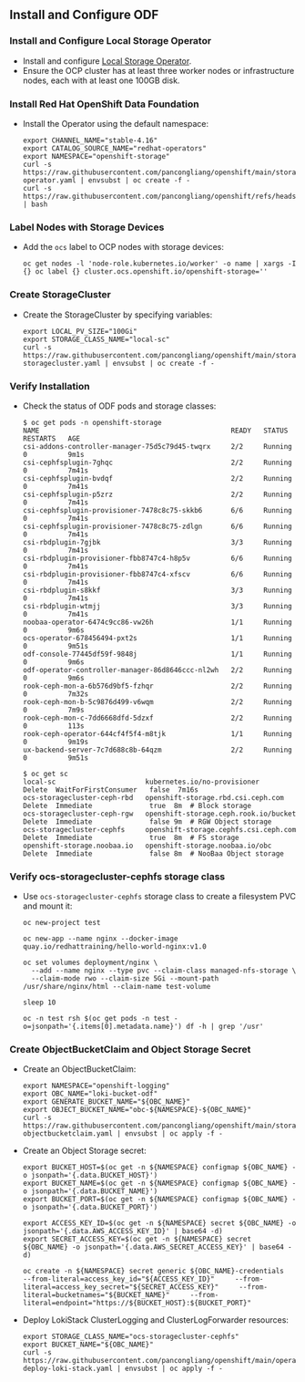 ## Install and Configure ODF

### Install and Configure Local Storage Operator
- Install and configure [Local Storage Operator](https://github.com/pancongliang/openshift/blob/main/storage/local-sc/readme.md).
- Ensure the OCP cluster has at least three worker nodes or infrastructure nodes, each with at least one 100GB disk.

### Install Red Hat OpenShift Data Foundation
- Install the Operator using the default namespace:
  ```
  export CHANNEL_NAME="stable-4.16"
  export CATALOG_SOURCE_NAME="redhat-operators"
  export NAMESPACE="openshift-storage"
  curl -s https://raw.githubusercontent.com/pancongliang/openshift/main/storage/odf/01-operator.yaml | envsubst | oc create -f -
  curl -s https://raw.githubusercontent.com/pancongliang/openshift/refs/heads/main/operator/approve_ip.sh | bash
  ```

### Label Nodes with Storage Devices
- Add the `ocs` label to OCP nodes with storage devices:
  ```
  oc get nodes -l 'node-role.kubernetes.io/worker' -o name | xargs -I {} oc label {} cluster.ocs.openshift.io/openshift-storage=''
  ```

### Create StorageCluster
- Create the StorageCluster by specifying variables:
  ```
  export LOCAL_PV_SIZE="100Gi"
  export STORAGE_CLASS_NAME="local-sc"
  curl -s https://raw.githubusercontent.com/pancongliang/openshift/main/storage/odf/02-storagecluster.yaml | envsubst | oc create -f -
  ```

### Verify Installation
- Check the status of ODF pods and storage classes:
  ```
  $ oc get pods -n openshift-storage
  NAME                                               READY   STATUS    RESTARTS   AGE
  csi-addons-controller-manager-75d5c79d45-twqrx     2/2     Running   0          9m1s
  csi-cephfsplugin-7ghqc                             2/2     Running   0          7m41s
  csi-cephfsplugin-bvdqf                             2/2     Running   0          7m41s
  csi-cephfsplugin-p5zrz                             2/2     Running   0          7m41s
  csi-cephfsplugin-provisioner-7478c8c75-skkb6       6/6     Running   0          7m41s
  csi-cephfsplugin-provisioner-7478c8c75-zdlgn       6/6     Running   0          7m41s
  csi-rbdplugin-7gjbk                                3/3     Running   0          7m41s
  csi-rbdplugin-provisioner-fbb8747c4-h8p5v          6/6     Running   0          7m41s
  csi-rbdplugin-provisioner-fbb8747c4-xfscv          6/6     Running   0          7m41s
  csi-rbdplugin-s8kkf                                3/3     Running   0          7m41s
  csi-rbdplugin-wtmjj                                3/3     Running   0          7m41s
  noobaa-operator-6474c9cc86-vw26h                   1/1     Running   0          9m6s
  ocs-operator-678456494-pxt2s                       1/1     Running   0          9m51s
  odf-console-77445df59f-9848j                       1/1     Running   0          9m6s
  odf-operator-controller-manager-86d8646ccc-nl2wh   2/2     Running   0          9m6s
  rook-ceph-mon-a-6b576d9bf5-fzhqr                   2/2     Running   0          7m32s
  rook-ceph-mon-b-5c9876d499-v6wqm                   2/2     Running   0          7m9s
  rook-ceph-mon-c-7dd6668dfd-5dzxf                   2/2     Running   0          113s
  rook-ceph-operator-644cf4f5f4-m8tjk                1/1     Running   0          9m19s
  ux-backend-server-7c7d688c8b-64qzm                 2/2     Running   0          9m51s

  $ oc get sc
  local-sc                      kubernetes.io/no-provisioner            Delete  WaitForFirstConsumer   false  7m16s
  ocs-storagecluster-ceph-rbd   openshift-storage.rbd.csi.ceph.com      Delete  Immediate              true  8m  # Block storage
  ocs-storagecluster-ceph-rgw   openshift-storage.ceph.rook.io/bucket   Delete  Immediate              false 9m  # RGW Object storage
  ocs-storagecluster-cephfs     openshift-storage.cephfs.csi.ceph.com   Delete  Immediate              true  8m  # FS storage
  openshift-storage.noobaa.io   openshift-storage.noobaa.io/obc         Delete  Immediate              false 8m  # NooBaa Object storage
  ```

### Verify ocs-storagecluster-cephfs storage class
- Use `ocs-storagecluster-cephfs` storage class to create a filesystem PVC and mount it:
  ```
  oc new-project test

  oc new-app --name nginx --docker-image quay.io/redhattraining/hello-world-nginx:v1.0

  oc set volumes deployment/nginx \
    --add --name nginx --type pvc --claim-class managed-nfs-storage \
    --claim-mode rwo --claim-size 5Gi --mount-path /usr/share/nginx/html --claim-name test-volume

  sleep 10
  
  oc -n test rsh $(oc get pods -n test -o=jsonpath='{.items[0].metadata.name}') df -h | grep '/usr'
  ```

### Create ObjectBucketClaim and Object Storage Secret
- Create an ObjectBucketClaim:
  ```
  export NAMESPACE="openshift-logging"
  export OBC_NAME="loki-bucket-odf"
  export GENERATE_BUCKET_NAME="${OBC_NAME}"
  export OBJECT_BUCKET_NAME="obc-${NAMESPACE}-${OBC_NAME}"
  curl -s https://raw.githubusercontent.com/pancongliang/openshift/main/storage/odf/03-objectbucketclaim.yaml | envsubst | oc apply -f -
  ```

- Create an Object Storage secret:
  ```
  export BUCKET_HOST=$(oc get -n ${NAMESPACE} configmap ${OBC_NAME} -o jsonpath='{.data.BUCKET_HOST}')
  export BUCKET_NAME=$(oc get -n ${NAMESPACE} configmap ${OBC_NAME} -o jsonpath='{.data.BUCKET_NAME}')
  export BUCKET_PORT=$(oc get -n ${NAMESPACE} configmap ${OBC_NAME} -o jsonpath='{.data.BUCKET_PORT}')

  export ACCESS_KEY_ID=$(oc get -n ${NAMESPACE} secret ${OBC_NAME} -o jsonpath='{.data.AWS_ACCESS_KEY_ID}' | base64 -d)
  export SECRET_ACCESS_KEY=$(oc get -n ${NAMESPACE} secret ${OBC_NAME} -o jsonpath='{.data.AWS_SECRET_ACCESS_KEY}' | base64 -d)

  oc create -n ${NAMESPACE} secret generic ${OBC_NAME}-credentials     --from-literal=access_key_id="${ACCESS_KEY_ID}"     --from-literal=access_key_secret="${SECRET_ACCESS_KEY}"     --from-literal=bucketnames="${BUCKET_NAME}"     --from-literal=endpoint="https://${BUCKET_HOST}:${BUCKET_PORT}"
  ```

- Deploy LokiStack ClusterLogging and ClusterLogForwarder resources:
  ```
  export STORAGE_CLASS_NAME="ocs-storagecluster-cephfs"
  export BUCKET_NAME="${OBC_NAME}"
  curl -s https://raw.githubusercontent.com/pancongliang/openshift/main/operator/logging/lokistack/03-deploy-loki-stack.yaml | envsubst | oc apply -f -
  ```
